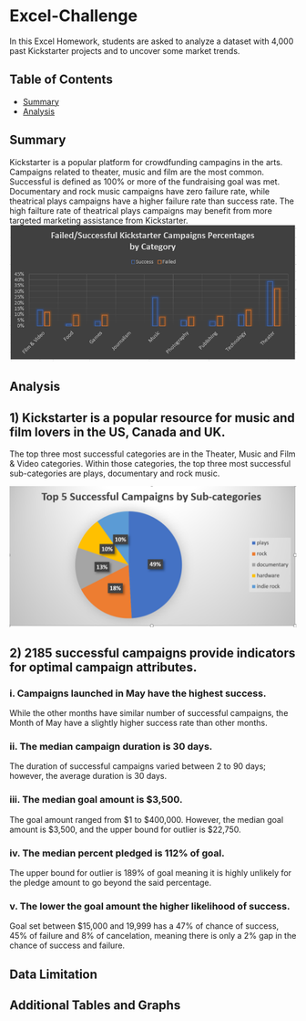 # Excel-Challenge
In this Excel Homework, students are asked to analyze a dataset with 4,000 past Kickstarter projects and to uncover some market trends.

## Table of Contents ##
* [Summary](https://github.com/adriana-icasiano/Excel-challenge#Summary)
* [Analysis](https://github.com/adriana-icasiano/Excel-challenge#Analysis)
## Summary ##
Kickstarter is a popular platform for crowdfunding campagins in the arts. Campaigns related to theater, music and film are the most common. Successful is defined as 100% or more of the fundraising goal was met. Documentary and rock music campaigns have zero failure rate, while theatrical plays campaigns have a higher failure rate than success rate. The high failture rate of theatrical plays campaigns may benefit from more targeted marketing assistance from Kickstarter.
![Successful vs Failure Percentages](https://github.com/adriana-icasiano/Excel-Challenge/blob/9ffd2485729ed910c9da63ddc2c2a7a5e59f67e0/Chart%203.PNG)

## Analysis ##
## 1) Kickstarter is a popular resource for music and film lovers in the US, Canada and UK. ##
The top three most successful categories are in the Theater, Music and Film & Video categories. Within those categories, the top three most successful sub-categories are plays, documentary and rock music. 

![Successful Campaign](https://github.com/adriana-icasiano/Excel-Challenge/blob/00ecb8fef9cd933315d3032c1d1ba0903b5f1aa7/Chart%201.PNG)

## 2) 2185 successful campaigns provide indicators for optimal campaign attributes. ##
 ### i.	Campaigns launched in May have the highest success. ###   
 While the other months have similar number of successful campaigns, the Month of May have a slightly higher success rate than other months. 
 ### ii. The median campaign duration is 30 days. ### 
 The duration of successful campaigns varied between 2 to 90 days; however, the average duration is 30 days.
 ### iii.	The median goal amount is $3,500. ### 
 The goal amount ranged from $1 to $400,000. However, the median goal amount is $3,500, and the upper bound for outlier is $22,750.
 ### iv.	The median percent pledged is 112% of goal. ### 
 The upper bound for outlier is 189% of goal meaning it is highly unlikely for the pledge amount to go beyond the said percentage.
 ### v.	The lower the goal amount the higher likelihood of success. ### 
 Goal set between $15,000 and 19,999 has a 47% of chance of success, 45% of failure and 8% of cancelation, meaning there is only a 2% gap in the chance of success and failure. 


## Data Limitation ##

## Additional Tables and Graphs ##
